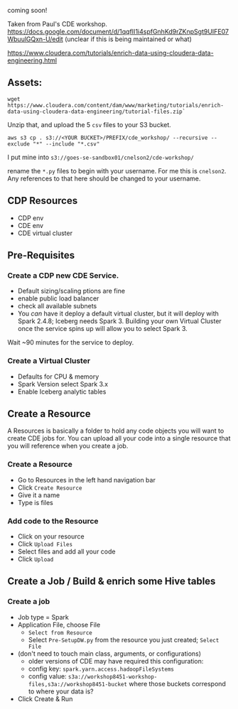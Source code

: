 coming soon!


Taken from Paul's CDE workshop.
https://docs.google.com/document/d/1qqfII1i4spfGnhKd9rZKnpSgt9UIFE07WbuulGQxn-U/edit
(unclear if this is being maintained or what)

https://www.cloudera.com/tutorials/enrich-data-using-cloudera-data-engineering.html


## Assets:

```
wget https://www.cloudera.com/content/dam/www/marketing/tutorials/enrich-data-using-cloudera-data-engineering/tutorial-files.zip`
```

Unzip that, and upload the 5 `csv` files to your S3 bucket.   

`aws s3 cp . s3://<YOUR BUCKET>/PREFIX/cde_workshop/ --recursive --exclude "*" --include "*.csv"`

I put mine into `s3://goes-se-sandbox01/cnelson2/cde-workshop/`

rename the `*.py` files to begin with your username.  For me this is `cnelson2`.  Any references to that here should be changed to your username.


## CDP Resources

* CDP env
* CDE env
* CDE virtual cluster


## Pre-Requisites

### Create a CDP new CDE Service.  

* Default sizing/scaling ptions are fine
* enable public load balancer 
* check all available subnets
* You _can_ have it deploy a default virtual cluster, but it will deploy with Spark 2.4.8; Iceberg needs Spark 3.  Building your own Virtual Cluster once the service spins up will allow you to select Spark 3.

Wait ~90 minutes for the service to deploy.

### Create a Virtual Cluster

* Defaults for CPU & memory
* Spark Version select Spark 3.x
* Enable Iceberg analytic tables


## Create a Resource

A Resources is basically a folder to hold any code objects you will want to create CDE jobs for.   You can upload all your code into a single resource that you will reference when you create a job.

### Create a Resource

* Go to Resources in the left hand navigation bar
* Click `Create Resource`
* Give it a name
* Type is files

### Add code to the Resource

* Click on your resource
* Click `Upload Files`
* Select files and add all your code 
* Click `Upload`



## Create a Job / Build & enrich some Hive tables

### Create a job

* Job type = Spark 
* Application File, choose File
  * `Select from Resource`
  * Select `Pre-SetupDW.py` from the resource you just created; `Select File`
* (don't need to touch main class, arguments, or configurations)
  * older versions of CDE may have required this configuration:
  * config key:  `spark.yarn.access.hadoopFileSystems`
  * config value:  `s3a://workshop8451-workshop-files,s3a://workshop8451-bucket` where those buckets correspond to where your data is?
* Click Create & Run



